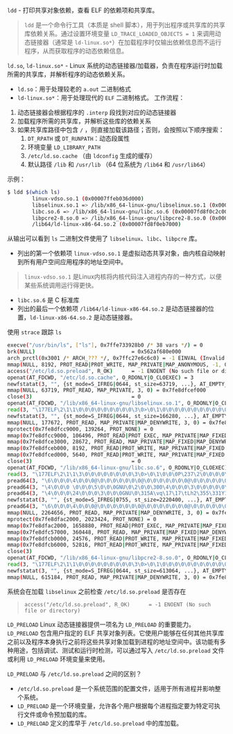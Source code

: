 `ldd` - 打印共享对象依赖，查看 ELF 的依赖项和共享库。
> `ldd` 是一个命令行工具（本质是 shell 脚本），用于列出程序或共享库的共享库依赖关系。通过设置环境变量 `LD_TRACE_LOADED_OBJECTS = 1` 来调用动态链接器（通常是 `ld-linux.so*`）在加载程序时仅输出依赖信息而不运行程序，从而获取程序的动态依赖信息。

`ld.so`, `ld-linux.so*` - Linux 系统的动态链接器/加载器，负责在程序运行时加载所需的共享库，并解析程序的动态依赖关系。
- `ld.so`：用于处理较老的 `a.out` 二进制格式
- `ld-linux.so*`：用于处理现代的 `ELF` 二进制格式。
工作流程：
1. 动态链接器会根据程序的 `.interp` 段找到对应的动态链接器
2. 加载程序所需的共享库，并解析这些库的依赖关系
3. 如果共享库路径中包含 `/` ，则直接加载该路径；否则，会按照以下顺序搜索：
	1. `DT_RPATH` 或 `DT_RUNPATH`：动态段属性
	2. 环境变量 `LD_LIBRARY_PATH` 
	3. `/etc/ld.so.cache` （由 `ldconfig` 生成的缓存）
	4. 默认路径 `/lib` 和 `/usr/lib` （64 位系统为 `/lib64` 和 `/usr/lib64`）

示例：
```bash
$ ldd $(which ls)
        linux-vdso.so.1 (0x00007ffeb036d000)
        libselinux.so.1 => /lib/x86_64-linux-gnu/libselinux.so.1 (0x00007fd8f0e55000)
        libc.so.6 => /lib/x86_64-linux-gnu/libc.so.6 (0x00007fd8f0c2c000)
        libpcre2-8.so.0 => /lib/x86_64-linux-gnu/libpcre2-8.so.0 (0x00007fd8f0b95000)
        /lib64/ld-linux-x86-64.so.2 (0x00007fd8f0eb7000)
```
从输出可以看到 `ls` 二进制文件使用了 `libselinux`、`libc`、`libpcre` 库。
- 列出的第一个依赖项 `linux-vdso.so.1` 是虚拟动态共享对象，由内核自动映射到所有用户空间应用程序的地址空间中。
> `linux-vdso.so.1` 是Linux内核将内核代码注入进程内存的一种方式，以便某些系统调用运行得更快。
- `libc.so.6` 是 C 标准库
- 列出的最后一个依赖项 `/lib64/ld-linux-x86-64.so.2` 是动态链接器的位置，`ld-linux-x86-64.so.2` 是动态链接器。

使用 `strace` 跟踪 `ls`
```bash
execve("/usr/bin/ls", ["ls"], 0x7ffe733928b0 /* 38 vars */) = 0
brk(NULL)                               = 0x562af680e000
arch_prctl(0x3001 /* ARCH_??? */, 0x7ffc27e6c6c0) = -1 EINVAL (Invalid argument)
mmap(NULL, 8192, PROT_READ|PROT_WRITE, MAP_PRIVATE|MAP_ANONYMOUS, -1, 0) = 0x7fe8dfcff000
access("/etc/ld.so.preload", R_OK)      = -1 ENOENT (No such file or directory)
openat(AT_FDCWD, "/etc/ld.so.cache", O_RDONLY|O_CLOEXEC) = 3
newfstatat(3, "", {st_mode=S_IFREG|0644, st_size=63719, ...}, AT_EMPTY_PATH) = 0
mmap(NULL, 63719, PROT_READ, MAP_PRIVATE, 3, 0) = 0x7fe8dfcef000
close(3)                                = 0
openat(AT_FDCWD, "/lib/x86_64-linux-gnu/libselinux.so.1", O_RDONLY|O_CLOEXEC) = 3
read(3, "\177ELF\2\1\1\0\0\0\0\0\0\0\0\0\3\0>\0\1\0\0\0\0\0\0\0\0\0\0\0"..., 832) = 832
newfstatat(3, "", {st_mode=S_IFREG|0644, st_size=166280, ...}, AT_EMPTY_PATH) = 0
mmap(NULL, 177672, PROT_READ, MAP_PRIVATE|MAP_DENYWRITE, 3, 0) = 0x7fe8dfcc3000
mprotect(0x7fe8dfcc9000, 139264, PROT_NONE) = 0
mmap(0x7fe8dfcc9000, 106496, PROT_READ|PROT_EXEC, MAP_PRIVATE|MAP_FIXED|MAP_DENYWRITE, 3, 0x6000) = 0x7fe8dfcc9000
mmap(0x7fe8dfce3000, 28672, PROT_READ, MAP_PRIVATE|MAP_FIXED|MAP_DENYWRITE, 3, 0x20000) = 0x7fe8dfce3000
mmap(0x7fe8dfceb000, 8192, PROT_READ|PROT_WRITE, MAP_PRIVATE|MAP_FIXED|MAP_DENYWRITE, 3, 0x27000) = 0x7fe8dfceb000
mmap(0x7fe8dfced000, 5640, PROT_READ|PROT_WRITE, MAP_PRIVATE|MAP_FIXED|MAP_ANONYMOUS, -1, 0) = 0x7fe8dfced000
close(3)                                = 0
openat(AT_FDCWD, "/lib/x86_64-linux-gnu/libc.so.6", O_RDONLY|O_CLOEXEC) = 3
read(3, "\177ELF\2\1\1\3\0\0\0\0\0\0\0\0\3\0>\0\1\0\0\0P\237\2\0\0\0\0\0"..., 832) = 832
pread64(3, "\6\0\0\0\4\0\0\0@\0\0\0\0\0\0\0@\0\0\0\0\0\0\0@\0\0\0\0\0\0\0"..., 784, 64) = 784
pread64(3, "\4\0\0\0 \0\0\0\5\0\0\0GNU\0\2\0\0\300\4\0\0\0\3\0\0\0\0\0\0\0"..., 48, 848) = 48
pread64(3, "\4\0\0\0\24\0\0\0\3\0\0\0GNU\0\315A\vq\17\17\tLh2\355\331Y1\0m"..., 68, 896) = 68
newfstatat(3, "", {st_mode=S_IFREG|0755, st_size=2220400, ...}, AT_EMPTY_PATH) = 0
pread64(3, "\6\0\0\0\4\0\0\0@\0\0\0\0\0\0\0@\0\0\0\0\0\0\0@\0\0\0\0\0\0\0"..., 784, 64) = 784
mmap(NULL, 2264656, PROT_READ, MAP_PRIVATE|MAP_DENYWRITE, 3, 0) = 0x7fe8dfa9a000
mprotect(0x7fe8dfac2000, 2023424, PROT_NONE) = 0
mmap(0x7fe8dfac2000, 1658880, PROT_READ|PROT_EXEC, MAP_PRIVATE|MAP_FIXED|MAP_DENYWRITE, 3, 0x28000) = 0x7fe8dfac2000
mmap(0x7fe8dfc57000, 360448, PROT_READ, MAP_PRIVATE|MAP_FIXED|MAP_DENYWRITE, 3, 0x1bd000) = 0x7fe8dfc57000
mmap(0x7fe8dfcb0000, 24576, PROT_READ|PROT_WRITE, MAP_PRIVATE|MAP_FIXED|MAP_DENYWRITE, 3, 0x215000) = 0x7fe8dfcb0000
mmap(0x7fe8dfcb6000, 52816, PROT_READ|PROT_WRITE, MAP_PRIVATE|MAP_FIXED|MAP_ANONYMOUS, -1, 0) = 0x7fe8dfcb6000
close(3)
openat(AT_FDCWD, "/lib/x86_64-linux-gnu/libpcre2-8.so.0", O_RDONLY|O_CLOEXEC) = 3
read(3, "\177ELF\2\1\1\0\0\0\0\0\0\0\0\0\3\0>\0\1\0\0\0\0\0\0\0\0\0\0\0"..., 832) = 832
newfstatat(3, "", {st_mode=S_IFREG|0644, st_size=613064, ...}, AT_EMPTY_PATH) = 0
mmap(NULL, 615184, PROT_READ, MAP_PRIVATE|MAP_DENYWRITE, 3, 0) = 0x7fe8dfa03000
```
系统会在加载 `libselinux` 之前检查 `/etc/ld.so.preload` 是否存在
> `access("/etc/ld.so.preload", R_OK)      = -1 ENOENT (No such file or directory)`

`LD_PRELOAD`
Linux 动态链接器提供一项名为 `LD_PRELOAD` 的重要能力。`LD_PRELOAD` 包含用户指定的 ELF 共享对象列表。它使用户能够在任何其他共享库之前以及程序本身执行之前将这些共享对象加载到进程的地址空间中。该功能有多种用途，包括调试、测试和运行时检测，可以通过写入 `/etc/ld.so.preload` 文件或利用 `LD_PRELOAD` 环境变量来使用。

`LD_PRELOAD` 与 `/etc/ld.so.preload` 之间的区别？
- `/etc/ld.so.preload` 是一个系统范围的配置文件，适用于所有进程并影响整个系统。
- `LD_PRELOAD` 是一个环境变量，允许各个用户根据每个进程指定要为特定可执行文件或命令预加载的库。
- `LD_PRELOAD` 定义的库早于 `/etc/ld.so.preload` 中的库加载。